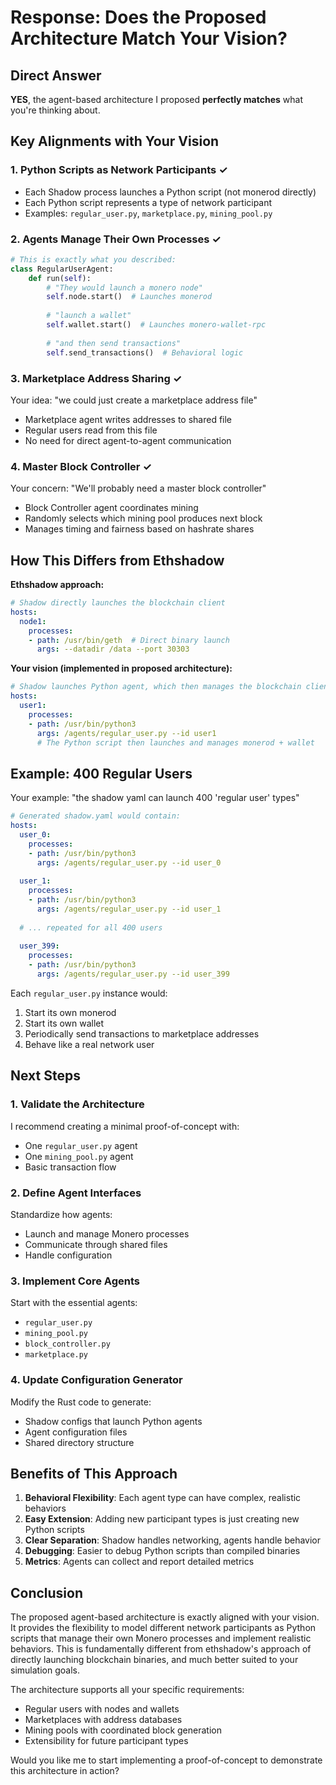 # Response: Does the Proposed Architecture Match Your Vision?

## Direct Answer

**YES**, the agent-based architecture I proposed **perfectly matches** what you're thinking about. 

## Key Alignments with Your Vision

### 1. **Python Scripts as Network Participants** ✓
- Each Shadow process launches a Python script (not monerod directly)
- Each Python script represents a type of network participant
- Examples: `regular_user.py`, `marketplace.py`, `mining_pool.py`

### 2. **Agents Manage Their Own Processes** ✓
```python
# This is exactly what you described:
class RegularUserAgent:
    def run(self):
        # "They would launch a monero node"
        self.node.start()  # Launches monerod
        
        # "launch a wallet"  
        self.wallet.start()  # Launches monero-wallet-rpc
        
        # "and then send transactions"
        self.send_transactions()  # Behavioral logic
```

### 3. **Marketplace Address Sharing** ✓
Your idea: "we could just create a marketplace address file"
- Marketplace agent writes addresses to shared file
- Regular users read from this file
- No need for direct agent-to-agent communication

### 4. **Master Block Controller** ✓
Your concern: "We'll probably need a master block controller"
- Block Controller agent coordinates mining
- Randomly selects which mining pool produces next block
- Manages timing and fairness based on hashrate shares

## How This Differs from Ethshadow

**Ethshadow approach:**
```yaml
# Shadow directly launches the blockchain client
hosts:
  node1:
    processes:
    - path: /usr/bin/geth  # Direct binary launch
      args: --datadir /data --port 30303
```

**Your vision (implemented in proposed architecture):**
```yaml
# Shadow launches Python agent, which then manages the blockchain client
hosts:
  user1:
    processes:
    - path: /usr/bin/python3
      args: /agents/regular_user.py --id user1
      # The Python script then launches and manages monerod + wallet
```

## Example: 400 Regular Users

Your example: "the shadow yaml can launch 400 'regular user' types"

```yaml
# Generated shadow.yaml would contain:
hosts:
  user_0:
    processes:
    - path: /usr/bin/python3
      args: /agents/regular_user.py --id user_0
      
  user_1:
    processes:
    - path: /usr/bin/python3
      args: /agents/regular_user.py --id user_1
      
  # ... repeated for all 400 users
  
  user_399:
    processes:
    - path: /usr/bin/python3
      args: /agents/regular_user.py --id user_399
```

Each `regular_user.py` instance would:
1. Start its own monerod
2. Start its own wallet
3. Periodically send transactions to marketplace addresses
4. Behave like a real network user

## Next Steps

### 1. **Validate the Architecture**
I recommend creating a minimal proof-of-concept with:
- One `regular_user.py` agent
- One `mining_pool.py` agent
- Basic transaction flow

### 2. **Define Agent Interfaces**
Standardize how agents:
- Launch and manage Monero processes
- Communicate through shared files
- Handle configuration

### 3. **Implement Core Agents**
Start with the essential agents:
- `regular_user.py`
- `mining_pool.py`
- `block_controller.py`
- `marketplace.py`

### 4. **Update Configuration Generator**
Modify the Rust code to generate:
- Shadow configs that launch Python agents
- Agent configuration files
- Shared directory structure

## Benefits of This Approach

1. **Behavioral Flexibility**: Each agent type can have complex, realistic behaviors
2. **Easy Extension**: Adding new participant types is just creating new Python scripts
3. **Clear Separation**: Shadow handles networking, agents handle behavior
4. **Debugging**: Easier to debug Python scripts than compiled binaries
5. **Metrics**: Agents can collect and report detailed metrics

## Conclusion

The proposed agent-based architecture is exactly aligned with your vision. It provides the flexibility to model different network participants as Python scripts that manage their own Monero processes and implement realistic behaviors. This is fundamentally different from ethshadow's approach of directly launching blockchain binaries, and much better suited to your simulation goals.

The architecture supports all your specific requirements:
- Regular users with nodes and wallets
- Marketplaces with address databases
- Mining pools with coordinated block generation
- Extensibility for future participant types

Would you like me to start implementing a proof-of-concept to demonstrate this architecture in action?